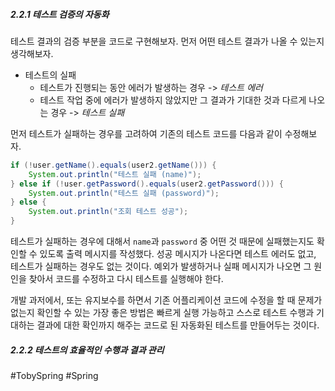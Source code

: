 ##### 2.2.1 테스트 검증의 자동화
테스트 결과의 검증 부분을 코드로 구현해보자. 먼저 어떤 테스트 결과가 나올 수 있는지 생각해보자.
- 테스트의 실패
	- 테스트가 진행되는 동안 에러가 발생하는 경우 -> *테스트 에러*
	- 테스트 작업 중에 에러가 발생하지 않았지만 그 결과가 기대한 것과 다르게 나오는 경우 -> *테스트 실패*

먼저 테스트가 실패하는 경우를 고려하여 기존의 테스트 코드를 다음과 같이 수정해보자.
```java
if (!user.getName().equals(user2.getName())) {
	System.out.println("테스트 실패 (name)");
} else if (!user.getPassword().equals(user2.getPassword())) {
	System.out.println("테스트 실패 (password)");
} else {
	System.out.println("조회 테스트 성공");
}
```

테스트가 실패하는 경우에 대해서 `name`과 `password` 중 어떤 것 때문에 실패했는지도 확인할 수 있도록 출력 메시지를 작성했다. 성공 메시지가 나온다면 테스트 에러도 없고, 테스트가 실패하는 경우도 없는 것이다. 예외가 발생하거나 실패 메시지가 나오면 그 원인을 찾아서 코드를 수정하고 다시 테스트를 실행해야 한다.

개발 과저에서, 또는 유지보수를 하면서 기존 어플리케이션 코드에 수정을 할 때 문제가 없는지 확인할 수 있는 가장 좋은 방법은 빠르게 실행 가능하고 스스로 테스트 수행과 기대하는 결과에 대한 확인까지 해주는 코드로 된 자동화된 테스트를 만들어두는 것이다.
##### 2.2.2 테스트의 효율적인 수행과 결과 관리


#TobySpring #Spring 
